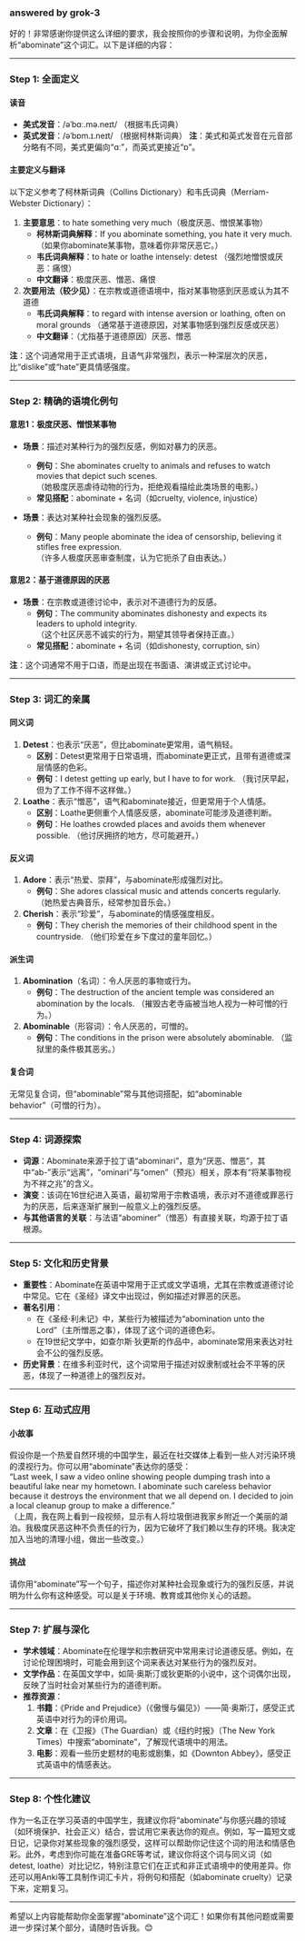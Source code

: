 ### answered by grok-3
好的！非常感谢你提供这么详细的要求，我会按照你的步骤和说明，为你全面解析“abominate”这个词汇。以下是详细的内容：

---

### **Step 1: 全面定义**
#### **读音**
- **美式发音**：/əˈbɑː.mə.neɪt/ （根据韦氏词典）
- **英式发音**：/əˈbɒm.ɪ.neɪt/ （根据柯林斯词典）
**注**：美式和英式发音在元音部分略有不同，美式更偏向“ɑː”，而英式更接近“ɒ”。

#### **主要定义与翻译**
以下定义参考了柯林斯词典（Collins Dictionary）和韦氏词典（Merriam-Webster Dictionary）：
1. **主要意思**：to hate something very much（极度厌恶、憎恨某事物）
   - **柯林斯词典解释**：If you abominate something, you hate it very much. （如果你abominate某事物，意味着你非常厌恶它。）
   - **韦氏词典解释**：to hate or loathe intensely: detest （强烈地憎恨或厌恶：痛恨）
   - **中文翻译**：极度厌恶、憎恶、痛恨
2. **次要用法（较少见）**：在宗教或道德语境中，指对某事物感到厌恶或认为其不道德
   - **韦氏词典解释**：to regard with intense aversion or loathing, often on moral grounds （通常基于道德原因，对某事物感到强烈反感或厌恶）
   - **中文翻译**：（尤指基于道德原因）厌恶、憎恶

**注**：这个词通常用于正式语境，且语气非常强烈，表示一种深层次的厌恶，比“dislike”或“hate”更具情感强度。

---

### **Step 2: 精确的语境化例句**
#### **意思1：极度厌恶、憎恨某事物**
- **场景**：描述对某种行为的强烈反感，例如对暴力的厌恶。
  - **例句**：She abominates cruelty to animals and refuses to watch movies that depict such scenes.  
    （她极度厌恶虐待动物的行为，拒绝观看描绘此类场景的电影。）
  - **常见搭配**：abominate + 名词（如cruelty, violence, injustice）

- **场景**：表达对某种社会现象的强烈反感。
  - **例句**：Many people abominate the idea of censorship, believing it stifles free expression.  
    （许多人极度厌恶审查制度，认为它扼杀了自由表达。）

#### **意思2：基于道德原因的厌恶**
- **场景**：在宗教或道德讨论中，表示对不道德行为的反感。
  - **例句**：The community abominates dishonesty and expects its leaders to uphold integrity.  
    （这个社区厌恶不诚实的行为，期望其领导者保持正直。）
  - **常见搭配**：abominate + 名词（如dishonesty, corruption, sin）

**注**：这个词通常不用于口语，而是出现在书面语、演讲或正式讨论中。

---

### **Step 3: 词汇的亲属**
#### **同义词**
1. **Detest**：也表示“厌恶”，但比abominate更常用，语气稍轻。
   - **区别**：Detest更常用于日常语境，而abominate更正式，且带有道德或深层情感的色彩。
   - **例句**：I detest getting up early, but I have to for work. （我讨厌早起，但为了工作不得不这样做。）
2. **Loathe**：表示“憎恶”，语气和abominate接近，但更常用于个人情感。
   - **区别**：Loathe更侧重个人情感反感，abominate可能涉及道德判断。
   - **例句**：He loathes crowded places and avoids them whenever possible. （他讨厌拥挤的地方，尽可能避开。）

#### **反义词**
1. **Adore**：表示“热爱、崇拜”，与abominate形成强烈对比。
   - **例句**：She adores classical music and attends concerts regularly. （她热爱古典音乐，经常参加音乐会。）
2. **Cherish**：表示“珍爱”，与abominate的情感强度相反。
   - **例句**：They cherish the memories of their childhood spent in the countryside. （他们珍爱在乡下度过的童年回忆。）

#### **派生词**
1. **Abomination**（名词）：令人厌恶的事物或行为。
   - **例句**：The destruction of the ancient temple was considered an abomination by the locals. （摧毁古老寺庙被当地人视为一种可憎的行为。）
2. **Abominable**（形容词）：令人厌恶的，可憎的。
   - **例句**：The conditions in the prison were absolutely abominable. （监狱里的条件极其恶劣。）

#### **复合词**
无常见复合词，但“abominable”常与其他词搭配，如“abominable behavior”（可憎的行为）。

---

### **Step 4: 词源探索**
- **词源**：Abominate来源于拉丁语“abominari”，意为“厌恶、憎恶”，其中“ab-”表示“远离”，“ominari”与“omen”（预兆）相关，原本有“将某事物视为不祥之兆”的含义。
- **演变**：该词在16世纪进入英语，最初常用于宗教语境，表示对不道德或罪恶行为的厌恶，后来逐渐扩展到一般意义上的强烈反感。
- **与其他语言的关联**：与法语“abominer”（憎恶）有直接关联，均源于拉丁语根源。

---

### **Step 5: 文化和历史背景**
- **重要性**：Abominate在英语中常用于正式或文学语境，尤其在宗教或道德讨论中常见。它在《圣经》译文中出现过，例如描述对罪恶的厌恶。
- **著名引用**：
  - 在《圣经·利未记》中，某些行为被描述为“abomination unto the Lord”（主所憎恶之事），体现了这个词的道德色彩。
  - 在19世纪文学中，如查尔斯·狄更斯的作品中，abominate常用来表达对社会不公的强烈反感。
- **历史背景**：在维多利亚时代，这个词常用于描述对奴隶制或社会不平等的厌恶，体现了一种道德上的强烈反对。

---

### **Step 6: 互动式应用**
#### **小故事**
假设你是一个热爱自然环境的中国学生，最近在社交媒体上看到一些人对污染环境的漠视行为。你可以用“abominate”表达你的感受：  
“Last week, I saw a video online showing people dumping trash into a beautiful lake near my hometown. I abominate such careless behavior because it destroys the environment that we all depend on. I decided to join a local cleanup group to make a difference.”  
（上周，我在网上看到一段视频，显示有人将垃圾倒进我家乡附近一个美丽的湖泊。我极度厌恶这种不负责任的行为，因为它破坏了我们赖以生存的环境。我决定加入当地的清理小组，做出一些改变。）

#### **挑战**
请你用“abominate”写一个句子，描述你对某种社会现象或行为的强烈反感，并说明为什么你有这种感受。可以是关于环境、教育或其他你关心的话题。

---

### **Step 7: 扩展与深化**
- **学术领域**：Abominate在伦理学和宗教研究中常用来讨论道德反感。例如，在讨论伦理困境时，可能会用到这个词来表达对某些行为的强烈反对。
- **文学作品**：在英国文学中，如简·奥斯汀或狄更斯的小说中，这个词偶尔出现，反映了当时社会对某些行为的道德判断。
- **推荐资源**：
  1. **书籍**：《Pride and Prejudice》（《傲慢与偏见》）——简·奥斯汀，感受正式英语中对行为的评价用词。
  2. **文章**：在《卫报》（The Guardian）或《纽约时报》（The New York Times）中搜索“abominate”，了解现代语境中的用法。
  3. **电影**：观看一些历史题材的电影或剧集，如《Downton Abbey》，感受正式英语中的情感表达。

---

### **Step 8: 个性化建议**
作为一名正在学习英语的中国学生，我建议你将“abominate”与你感兴趣的领域（如环境保护、社会正义）结合，尝试用它来表达你的观点。例如，写一篇短文或日记，记录你对某些现象的强烈感受，这样可以帮助你记住这个词的用法和情感色彩。此外，考虑到你可能在准备GRE等考试，建议你将这个词与同义词（如detest, loathe）对比记忆，特别注意它们在正式和非正式语境中的使用差异。你还可以用Anki等工具制作词汇卡片，将例句和搭配（如abominate cruelty）记录下来，定期复习。

---

希望以上内容能帮助你全面掌握“abominate”这个词汇！如果你有其他问题或需要进一步探讨某个部分，请随时告诉我。😊